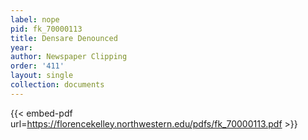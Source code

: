 ```yaml
---
label: nope
pid: fk_70000113
title: Densare Denounced
year:
author: Newspaper Clipping
order: '411'
layout: single
collection: documents
---
```



{{< embed-pdf url=https://florencekelley.northwestern.edu/pdfs/fk_70000113.pdf >}}